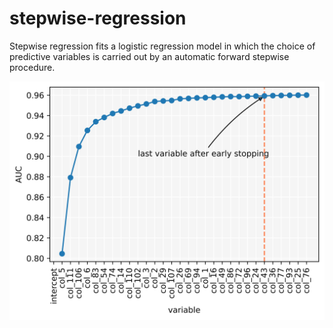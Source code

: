 # stepwise-regression
Stepwise regression fits a logistic regression model in which the choice of predictive variables is carried out by an automatic forward stepwise procedure.

![alt text](https://github.com/Mathias-Kreis/stepwise-regression/blob/main/stepwise_example.jpg?raw=true|width=50px)
